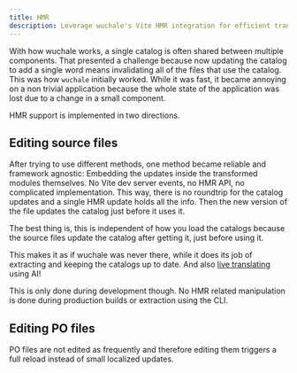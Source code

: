 ```yaml
---
title: HMR
description: Leverage wuchale's Vite HMR integration for efficient translation updates - minimize reloads, preserve state, and enable live translations during development.
---
```


With how wuchale works, a single catalog is often shared between multiple
components. That presented a challenge because now updating the catalog to add
a single word means invalidating all of the files that use the catalog. This
was how `wuchale` initially worked. While it was fast, it became annoying on a
non trivial application because the whole state of the application was lost due
to a change in a small component.

HMR support is implemented in two directions.

## Editing source files

After trying to use different methods, one method became reliable and framework
agnostic: Embedding the updates inside the transformed modules themselves. No
Vite dev server events, no HMR API, no complicated implementation. This way,
there is no roundtrip for the catalog updates and a single HMR update holds all
the info. Then the new version of the file updates the catalog just before it
uses it.

The best thing is, this is independent of how you load the catalogs because the
source files update the catalog after getting it, just before using it.

This makes it as if wuchale was never there, while it does its job of
extracting and keeping the catalogs up to date. And also [live
translating](/guides/ai) using AI!

This is only done during development though. No HMR related manipulation is
done during production builds or extraction using the CLI.

## Editing PO files

PO files are not edited as frequently and therefore editing them triggers a
full reload instead of small localized updates.
